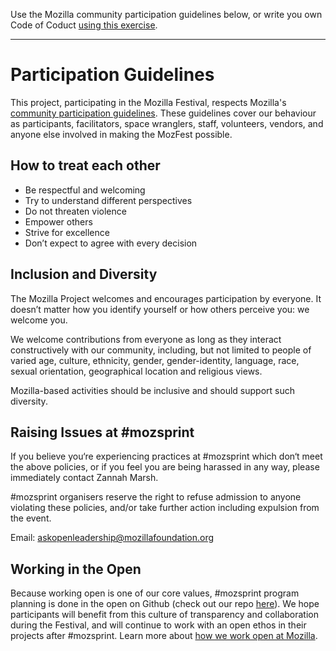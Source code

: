 Use the Mozilla community participation guidelines below, or write you own Code of Coduct [using this exercise](https://mozilla.github.io/open-leadership-training-series/articles/building-communities-of-contributors/write-contributor-guidelines/).

---

<!--- MOZILLA COMMUNITY PARTICIPATION GUIDLINES --->
# Participation Guidelines

This project, participating in the Mozilla Festival, respects Mozilla's [community participation guidelines](https://www.mozilla.org/en-US/about/governance/policies/participation/). These guidelines cover our behaviour as participants, facilitators, space wranglers, staff, volunteers, vendors, and anyone else involved in making the MozFest possible.

## How to treat each other

* Be respectful and welcoming
* Try to understand different perspectives
* Do not threaten violence
* Empower others
* Strive for excellence
* Don’t expect to agree with every decision

## Inclusion and Diversity

The Mozilla Project welcomes and encourages participation by everyone. It doesn’t matter how you identify yourself or how others perceive you: we welcome you.

We welcome contributions from everyone as long as they interact constructively with our community, including, but not limited to people of varied age, culture, ethnicity, gender, gender-identity, language, race, sexual orientation, geographical location and religious views.

Mozilla-based activities should be inclusive and should support such diversity.

## Raising Issues at #mozsprint

If you believe you‘re experiencing practices at #mozsprint which don‘t meet the above policies, or if you feel you are being harassed in any way, please immediately contact Zannah Marsh.

#mozsprint organisers reserve the right to refuse admission to anyone violating these policies, and/or take further action including expulsion from the event.

Email: askopenleadership@mozillafoundation.org 

## Working in the Open

Because working open is one of our core values, #mozsprint program planning is done in the open on Github (check out our repo [here](https://github.com/mozilla/global-sprint)). We hope participants will benefit from this culture of transparency and collaboration during the Festival, and will continue to work with an open ethos in their projects after #mozsprint. Learn more about [how we work open at Mozilla](https://wiki.mozilla.org/Working_open).
<!--- END MOZILLA COMMUNITY PARTICIPATION GUIDLINES --->
